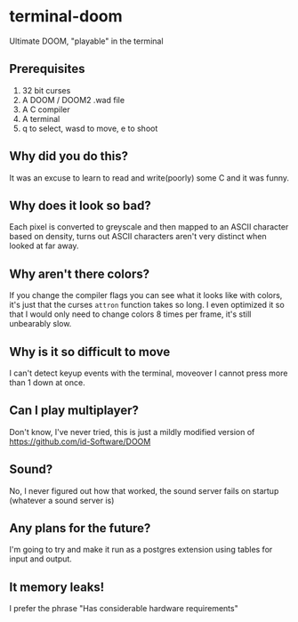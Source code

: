 # terminal-doom

Ultimate DOOM, "playable" in the terminal

## Prerequisites

1. 32 bit curses
2. A DOOM / DOOM2 .wad file
3. A C compiler
4. A terminal
5. q to select, wasd to move, e to shoot

## Why did you do this?
It was an excuse to learn to read and write(poorly) some C and it was funny.  

## Why does it look so bad?
Each pixel is converted to greyscale and then mapped to an ASCII character based on density, turns out ASCII characters aren't very distinct when looked at far away.

## Why aren't there colors?
If you change the compiler flags you can see what it looks like with colors, it's just that the curses `attron` function takes so long.  I even optimized it so that I would only need to change colors 8 times per frame, it's still unbearably slow.

## Why is it so difficult to move
I can't detect keyup events with the terminal, moveover I cannot press more than 1 down at once.  

## Can I play multiplayer?
Don't know, I've never tried, this is just a mildly modified version of https://github.com/id-Software/DOOM

## Sound?
No, I never figured out how that worked, the sound server fails on startup (whatever a sound server is)

## Any plans for the future?
I'm going to try and make it run as a postgres extension using tables for input and output.

## It memory leaks!
I prefer the phrase "Has considerable hardware requirements"
